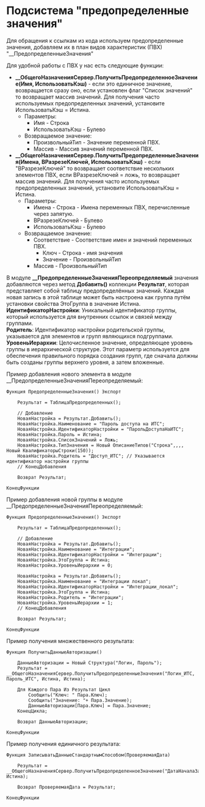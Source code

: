 # Подсистема "предопределенные значения"

Для обращения к ссылкам из кода используем предопределенные значения, добавляем их в план видов характеристик (ПВХ) "__ПредопределенныеЗначения"

Для удобной работы с ПВХ у нас есть следующие функции:
 - **__ОбщегоНазначенияСервер.ПолучитьПредопределенноеЗначение(Имя, ИспользоватьКэш)** - если это единичное значение, возвращается сразу оно, если установлен флаг "Список значений" то возвращает массив значений. Для получения часто используемых предопределенных значений, установите ИспользоватьКэш = Истина.
   - Параметры:
     - Имя - Строка
     - ИспользоватьКэш - Булево
   - Возвращаемое значение:
     - ПроизвольныйТип - Значение переменной ПВХ.
     - Массив - Массив значений переменной ПВХ.
 - **__ОбщегоНазначенияСервер.ПолучитьПредопределенныеЗначения(Имена, ВРазрезеКлючей, ИспользоватьКэш)** - если "ВРазрезеКлючей" то возвращает соответствие нескольких элементов ПВХ, если ВРазрезеКлючей = ложь, то возвращает массив значений. Для получения часто используемых предопределенных значений, установите ИспользоватьКэш = Истина.
   - Параметры:
     - Имена - Строка - Имена переменных ПВХ, перечисленные через запятую.
     - ВРазрезеКлючей - Булево
     - ИспользоватьКэш - Булево
   - Возвращаемое значение:
     - Соответствие - Соответствие имен и значений переменных ПВХ.
       - Ключ - Строка - имя значения
       - Значение - ПроизвольныйТип
     - Массив - ПроизвольныйТип

В модуле **__ПредопределенныеЗначенияПереопределяемый** значения добавляются через метод **Добавить()** коллекции **Результат**, которая представляет собой таблицу предопределённых значений. Каждая новая запись в этой таблице может быть настроена как группа путём установки свойства ЭтоГруппа в значение Истина.  
**ИдентификаторНастройки**: Уникальный идентификатор группы, который используется для внутренних ссылок и связей между группами.  
**Родитель**: Идентификатор настройки родительской группы, указывается для элементов и групп являющихся подгруппами.  
**УровеньИерархии**: Целочисленное значение, определяющее уровень группы в иерархической структуре. Этот параметр используется для обеспечения правильного порядка создания групп, где сначала должны быть созданы группы верхнего уровня, а затем вложенные.

Пример добавления нового элемента в модуле __ПредопределенныеЗначенияПереопределяемый:

```1C (BSL)
Функция ПредопределенныеЗначения() Экспорт

	Результат = ТаблицаПредопределенных();

	// Добавление
	НоваяНастройка = Результат.Добавить();
	НоваяНастройка.Наименование = "Пароль доступа на ИТС";
	НоваяНастройка.ИдентификаторНастройки = "ПарольДоступаНаИТС";
	НоваяНастройка.Пароль = Истина;
	НоваяНастройка.СписокЗначений = Ложь;
	НоваяНастройка.ТипЗначения = Новый ОписаниеТипов("Строка",,,, Новый КвалификаторыСтроки(150));
	НоваяНастройка.Родитель = "Доступ_ИТС"; // Указывается идентификатор настройки группы
	// КонецДобавления
	
	Возврат Результат;
	
КонецФункции
```

Пример добавления новой группы в модуле __ПредопределенныеЗначенияПереопределяемый:

```1C (BSL)
Функция ПредопределенныеЗначения() Экспорт

	Результат = ТаблицаПредопределенных();

	// Добавление
	НоваяНастройка = Результат.Добавить();
	НоваяНастройка.Наименование = "Интеграции";
	НоваяНастройка.ИдентификаторНастройки = "Интеграции";
	НоваяНастройка.ЭтоГруппа = Истина;
	НоваяНастройка.УровеньИерархии = 0;
	
	НоваяНастройка = Результат.Добавить();
	НоваяНастройка.Наименование = "Интеграции локал";
	НоваяНастройка.ИдентификаторНастройки = "Интеграции_локал";
	НоваяНастройка.ЭтоГруппа = Истина;
	НоваяНастройка.Родитель = "Интеграции";
	НоваяНастройка.УровеньИерархии = 1;
	// КонецДобавления
	
	Возврат Результат;
	
КонецФункции
```

Пример получения множественного результата:

```1C (BSL)
Функция ПолучитьДанныеАвторизации()

    ДанныеАвторизации = Новый Структура("Логин, Пароль");
    Результат = __ОбщегоНазначенияСервер.ПолучитьПредопределенныеЗначения("Логин_ИТС, Пароль_ИТС", Истина, Истина);
    
    Для Каждого Пара Из Результат Цикл
        Сообщить("Ключ: " Пара.Ключ);
        Сообщить("Значение: "+ Пара.Значение);
        ДанныеАвторизации[Пара.Ключ] = Пара.Значение;
    КонецЦикла;

    Возврат ДанныеАвторизации;

КонецФункции
```

Пример получения единичного результата:

```1C (BSL)
Функция ЗаписыватьДанныеСтандартнымСпособом(ПроверяемаяДата)

    Результат = __ОбщегоНазначенияСервер.ПолучитьПредопределенноеЗначение("ДатаНачалаЗаписиВРегистры", Истина);

    Возврат ПроверяемаяДата = Результат;

КонецФункции
```


